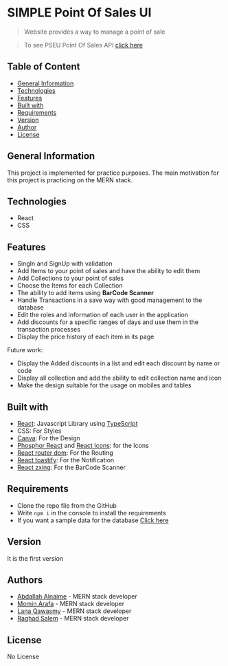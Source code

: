# SIMPLE Point Of Sales UI

> Website provides a way to manage a point of sale

> To see PSEU Point Of Sales API [click here](https://github.com/Momen-G-Ar/pseu-point-of-sale-api)

## Table of Content

- [General Information](#general-information)
- [Technologies](#technologies)
- [Features](#features)
- [Built with](#built-with)
- [Requirements](#requirements)
- [Version](#version)
- [Author](#author)
- [License](#license)

## General Information

This project is implemented for practice purposes. The main motivation for this project is practicing on the MERN stack.

## Technologies

- React
- CSS

## Features

- SingIn and SignUp with validation
- Add Items to your point of sales and have the ability to edit them
- Add Collections to your point of sales
- Choose the Items for each Collection
- The ability to add items using **BarCode Scanner**
- Handle Transactions in a save way with good management to the database
- Edit the roles and information of each user in the application
- Add discounts for a specific ranges of days and use them in the transaction processes
- Display the price history of each item in its page

Future work:

- Display the Added discounts in a list and edit each discount by name or code
- Display all collection and add the ability to edit collection name and icon
- Make the design suitable for the usage on mobiles and tables

## Built with

- [React](https://react.dev/): Javascript Library using [TypeScript](https://www.typescriptlang.org/)
- CSS: For Styles
- [Canva](https://www.canva.com/): For the Design
- [Phosphor React](https://www.npmjs.com/package/phosphor-react) and [React Icons](https://react-icons.github.io/react-icons/): for the Icons
- [React router dom](https://www.npmjs.com/package/react-router-dom): For the Routing
- [React toastify](https://www.npmjs.com/package/react-toastify): For the Notification
- [React zxing](https://www.npmjs.com/package/react-zxing): For the BarCode Scanner

## Requirements

- Clone the repo file from the GitHub
- Write `npm i` in the console to install the requirements
- If you want a sample data for the database [Click here](https://github.com/lana-qawasmy/pseu-point-of-sale-dbFiles)

## Version

It is the first version

## Authors

- [Abdallah Alnaime](mailto:181004@ppu.edu.ps) - MERN stack developer
- [Momin Arafa](mailto:mominarafa@gmail.com) - MERN stack developer
- [Lana Qawasmy](mailto:lanaqawasmy7@gmail.com) - MERN stack developer
- [Raghad Salem](mailto:raghadnadersalem20022017@gmail.com) - MERN stack developer

## License

No License

